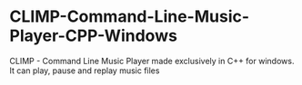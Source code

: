 # CLIMP-Command-Line-Music-Player-CPP-Windows
CLIMP - Command Line Music Player made exclusively in C++ for windows. It can play, pause and replay music files
